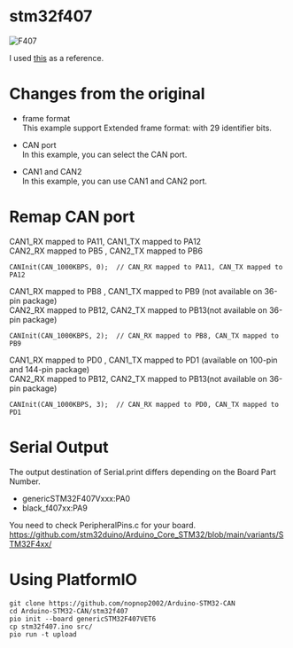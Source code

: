 # stm32f407   
![F407](https://user-images.githubusercontent.com/6020549/170389354-ff0673ff-2ab7-4774-ad3d-b03744b33f50.JPG)

I used [this](https://github.com/seeers/CAN-Bus-Arduino_Core_STM32) as a reference.

# Changes from the original

- frame format   
This example support Extended frame format: with 29 identifier bits.   

- CAN port   
In this example, you can select the CAN port.   

- CAN1 and CAN2   
In this example, you can use CAN1 and CAN2 port.   


# Remap CAN port

CAN1_RX mapped to PA11, CAN1_TX mapped to PA12   
CAN2_RX mapped to PB5 , CAN2_TX mapped to PB6   
```
CANInit(CAN_1000KBPS, 0);  // CAN_RX mapped to PA11, CAN_TX mapped to PA12
```

CAN1_RX mapped to PB8 , CAN1_TX mapped to PB9 (not available on 36-pin package)   
CAN2_RX mapped to PB12, CAN2_TX mapped to PB13(not available on 36-pin package)   
```
CANInit(CAN_1000KBPS, 2);  // CAN_RX mapped to PB8, CAN_TX mapped to PB9
```

CAN1_RX mapped to PD0 , CAN1_TX mapped to PD1 (available on 100-pin and 144-pin package)   
CAN2_RX mapped to PB12, CAN2_TX mapped to PB13(not available on 36-pin package)   
```
CANInit(CAN_1000KBPS, 3);  // CAN_RX mapped to PD0, CAN_TX mapped to PD1
```

# Serial Output   
The output destination of Serial.print differs depending on the Board Part Number.   
- genericSTM32F407Vxxx:PA0   
- black_f407xx:PA9   

You need to check PeripheralPins.c for your board.    
https://github.com/stm32duino/Arduino_Core_STM32/blob/main/variants/STM32F4xx/


# Using PlatformIO   
```
git clone https://github.com/nopnop2002/Arduino-STM32-CAN
cd Arduino-STM32-CAN/stm32f407
pio init --board genericSTM32F407VET6
cp stm32f407.ino src/
pio run -t upload
```

